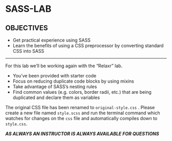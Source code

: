 # SASS-LAB

## OBJECTIVES

- Get practical experience using SASS
- Learn the benefits of using a CSS preprocessor by converting standard CSS into SASS

------

For this lab we’ll be working again with the “Relaxr” lab.

- You’ve been provided with starter code
- Focus on reducing duplicate code blocks by using mixins
- Take advantage of SASS’s nesting rules
- Find common values (e.g. colors, border radii, etc.) that are being duplicated and declare them as variables

The original CSS file has been renamed to `original-style.css` . Please create a new file named `style.scss` and run the terminal command which watches for changes on the `css` file and automatically compiles down to `style.css`.

***AS ALWAYS AN INSTRUCTOR IS ALWAYS AVAILABLE FOR QUESTIONS***

